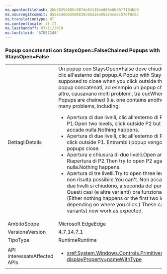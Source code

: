 ```yaml
---
ms.openlocfilehash: 2bb40294685c987de84138ee889e6b88f7184bb0
ms.sourcegitcommit: d55e14eb63588830c0ba1ea95a24ce6c57ef8c8c
ms.translationtype: HT
ms.contentlocale: it-IT
ms.lasthandoff: 07/11/2019
ms.locfileid: "67857248"
---
```

### <a name="chained-popups-with-staysopenfalse"></a><span data-ttu-id="72ed2-101">Popup concatenati con StaysOpen=False</span><span class="sxs-lookup"><span data-stu-id="72ed2-101">Chained Popups with StaysOpen=False</span></span>

|   |   |
|---|---|
|<span data-ttu-id="72ed2-102">Dettagli</span><span class="sxs-lookup"><span data-stu-id="72ed2-102">Details</span></span>|<span data-ttu-id="72ed2-103">Un popup con StaysOpen=False deve chiudersi quando si fa clic all'esterno del popup.</span><span class="sxs-lookup"><span data-stu-id="72ed2-103">A Popup with StaysOpen=False is supposed to close when you click outside the Popup.</span></span> <span data-ttu-id="72ed2-104">Due o più popup concatenati, ad esempio un popup che ne contiene un altro, causavano molti problemi, tra cui:</span><span class="sxs-lookup"><span data-stu-id="72ed2-104">When two or more such Popups are chained (i.e. one contains another), there were many problems, including:</span></span><ul><li><span data-ttu-id="72ed2-105">Apertura di due livelli, clic all'esterno di P2, ma all'interno di P1.</span><span class="sxs-lookup"><span data-stu-id="72ed2-105">Open two levels, click outside P2 but inside P1.</span></span>  <span data-ttu-id="72ed2-106">Non accade nulla.</span><span class="sxs-lookup"><span data-stu-id="72ed2-106">Nothing happens.</span></span></li><li><span data-ttu-id="72ed2-107">Apertura di due livelli, clic all'esterno di P1.</span><span class="sxs-lookup"><span data-stu-id="72ed2-107">Open two levels, click outside P1.</span></span>  <span data-ttu-id="72ed2-108">Entrambi i popup vengono chiusi.</span><span class="sxs-lookup"><span data-stu-id="72ed2-108">Both popups close.</span></span></li><li><span data-ttu-id="72ed2-109">Apertura e chiusura di due livelli.</span><span class="sxs-lookup"><span data-stu-id="72ed2-109">Open and close two levels.</span></span>  <span data-ttu-id="72ed2-110">Riapertura di P2.</span><span class="sxs-lookup"><span data-stu-id="72ed2-110">Then try to open P2 again.</span></span>  <span data-ttu-id="72ed2-111">Non accade nulla.</span><span class="sxs-lookup"><span data-stu-id="72ed2-111">Nothing happens.</span></span></li><li><span data-ttu-id="72ed2-112">Apertura di tre livelli.</span><span class="sxs-lookup"><span data-stu-id="72ed2-112">Try to open three levels.</span></span>  <span data-ttu-id="72ed2-113">L'operazione non risulta possibile.</span><span class="sxs-lookup"><span data-stu-id="72ed2-113">You can't.</span></span>  <span data-ttu-id="72ed2-114">Non accade nulla o i primi due livelli si chiudono, a seconda del punto in cui si fa clic. Questi casi (e altre varianti) ora funzionano come previsto.</span><span class="sxs-lookup"><span data-stu-id="72ed2-114">(Either nothing happens or the first two levels close, depending on where you click.) These cases (and other variants) now work as expected.</span></span></li></ul>|
|<span data-ttu-id="72ed2-115">Ambito</span><span class="sxs-lookup"><span data-stu-id="72ed2-115">Scope</span></span>|<span data-ttu-id="72ed2-116">Microsoft Edge</span><span class="sxs-lookup"><span data-stu-id="72ed2-116">Edge</span></span>|
|<span data-ttu-id="72ed2-117">Versione</span><span class="sxs-lookup"><span data-stu-id="72ed2-117">Version</span></span>|<span data-ttu-id="72ed2-118">4.7.1</span><span class="sxs-lookup"><span data-stu-id="72ed2-118">4.7.1</span></span>|
|<span data-ttu-id="72ed2-119">Tipo</span><span class="sxs-lookup"><span data-stu-id="72ed2-119">Type</span></span>|<span data-ttu-id="72ed2-120">Runtime</span><span class="sxs-lookup"><span data-stu-id="72ed2-120">Runtime</span></span>|
|<span data-ttu-id="72ed2-121">API interessate</span><span class="sxs-lookup"><span data-stu-id="72ed2-121">Affected APIs</span></span>|<ul><li><xref:System.Windows.Controls.Primitives.Popup.StaysOpen?displayProperty=nameWithType></li></ul>|

